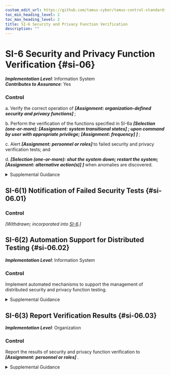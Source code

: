 ```yaml
---
custom_edit_url: https://github.com/tamus-cyber/tamus-control-standards/tree/main/content/tamus.edu/TAMUS_profile.yaml
toc_min_heading_level: 2
toc_max_heading_level: 2
title: SI-6 Security and Privacy Function Verification
description: ""
---
```


# SI-6 Security and Privacy Function Verification {#si-06}

_**Implementation Level**_: Information System\
_**Contributes to Assurance**_: Yes

### Control



a. Verify the correct operation of <strong title="si-6_prm_1"> <em>[Assignment: organization-defined security and privacy functions]</em> </strong>;

b. Perform the verification of the functions specified in SI-6a <strong title="si-06_odp.03"> <em>[Selection (one-or-more): <strong title="si-06_odp.04"> <em>[Assignment: system transitional states]</em> </strong>; upon command by user with appropriate privilege; <strong title="si-06_odp.05"> <em>[Assignment: frequency]</em> </strong>]</em> </strong>;

c. Alert <strong title="si-06_odp.06"> <em>[Assignment: personnel or roles]</em> </strong> to failed security and privacy verification tests; and

d. <strong title="si-06_odp.07"> <em>[Selection (one-or-more): shut the system down; restart the system; <strong title="si-06_odp.08"> <em>[Assignment: alternative action(s)]</em> </strong>]</em> </strong> when anomalies are discovered.


<details><summary>Supplemental Guidance</summary>Transitional states for systems include system startup, restart, shutdown, and abort. System notifications include hardware indicator lights, electronic alerts to system administrators, and messages to local computer consoles. In contrast to security function verification, privacy function verification ensures that privacy functions operate as expected and are approved by the senior agency official for privacy or that privacy attributes are applied or used as expected.</details>


## SI-6(1) Notification of Failed Security Tests {#si-06.01}

### Control

<em>[Withdrawn; incorporated into [SI-6](/catalog/si/si-06).]</em>



## SI-6(2) Automation Support for Distributed Testing {#si-06.02}

_**Implementation Level**_: Information System

### Control

Implement automated mechanisms to support the management of distributed security and privacy function testing.


<details><summary>Supplemental Guidance</summary>The use of automated mechanisms to support the management of distributed function testing helps to ensure the integrity, timeliness, completeness, and efficacy of such testing.</details>


## SI-6(3) Report Verification Results {#si-06.03}

_**Implementation Level**_: Organization

### Control

Report the results of security and privacy function verification to <strong title="si-06.03_odp"> <em>[Assignment: personnel or roles]</em> </strong>.


<details><summary>Supplemental Guidance</summary>Organizational personnel with potential interest in the results of the verification of security and privacy functions include systems security officers, senior agency information security officers, and senior agency officials for privacy.</details>
